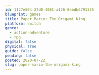 ```yaml
---
id: 1127e504-37d0-4081-a126-8ebdb6791335
blueprint: games
title: Paper Mario: The Origami King
platform: switch
genre:
  - action-adventure
  - rpg
digital: false
physical: true
guide: false
pending: false
posted: 2020-07-22
slug: paper-mario-the-origami-king
---
```

